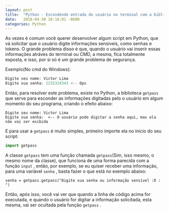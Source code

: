```yaml
---
layout: post
title:  "Python - Escondendo entrada do usuário no terminal com a biblioteca Getpass"
date:   2018-04-30 18:16:01 -0600
categories: Python
---
```


As vezes é comum você querer desenvolver algum script em Python, que vá solicitar que o usuário digite informações sensíveis, como senhas e tokens. O grande problema disso é que, quando o usuário vai inserir essas informações atráves do terminal ou CMD, a mesma, fica totalmente exposta, e isso, por si só é um grande problema de segurança.

Exemplo(No cmd do Windows):

```powershell
Digite seu nome: Victor Lima
Digite sua senha: 1232324343 <-- Ops
```

Então, para resolver este problema, existe no Python, a biblioteca ```getpass``` que serve para esconder as informações digitadas pelo o usuário em algum momento do seu programa, criando o efeito abaixo:

```
Digite seu nome: Victor Lima
Digite sua senha:  <-- O usuário pode digitar a senha aqui, mas ela não vai ser exibida
```

E para usar a ```getpass``` é muito simples, primeiro importe ela no ínicio do seu script:

```python
import getpass
```

A classe ```getpass``` tem uma função chamada ```getpass```(Sim, isso mesmo, o mesmo nome da classe), que funciona de uma forma parecida com a função ```input``` , então, por exemplo, se eu quiser receber uma informação, para uma variável ```senha``` ,  basta fazer o que está no exemplo abaixo:

```pyth
senha = getpass.getpass("Digite sua senha ou informação sensível :D : ")
```

Então, após isso, você vai ver que quando a linha de código acima for executada, e quando o usuário for digitar a informação solicitada, esta mesma, vai ser ocultada pela função ```getpass``` .